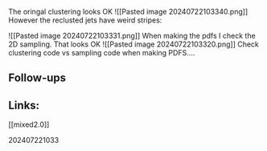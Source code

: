 The oringal clustering looks OK
![[Pasted image 20240722103340.png]]
However the reclusted jets have weird stripes:

![[Pasted image 20240722103331.png]]
When making the pdfs I check the 2D sampling.  That looks OK
![[Pasted image 20240722103320.png]]
Check clustering code vs sampling code when making PDFS....




## Follow-ups


## Links: 
[[mixed2.0]]



202407221033

